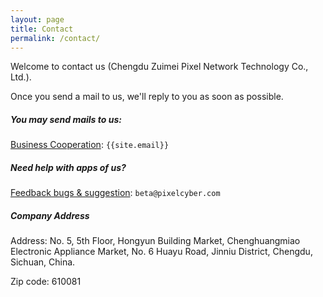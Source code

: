 ```yaml
---
layout: page
title: Contact
permalink: /contact/
---
```


Welcome to contact us (Chengdu Zuimei Pixel Network Technology Co., Ltd.). 

Once you send a mail to us, we'll reply to you as soon as possible.

##### You may send mails to us:

[Business Cooperation](mailto:{{site.email}}): `{{site.email}}`


##### Need help with apps of us?

[Feedback bugs & suggestion](mailto:beta@pixelcyber.com): `beta@pixelcyber.com`


##### Company Address

Address: No. 5, 5th Floor, Hongyun Building Market, Chenghuangmiao Electronic Appliance Market, No. 6 Huayu Road, Jinniu District, Chengdu, Sichuan, China.

Zip code: 610081
